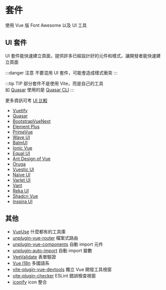 # 套件

使用 Vue 版 Font Awesome 以及 UI 工具

## UI 套件
UI 套件能快速建立頁面，提供許多已經設計好的元件和樣式，讓開發者能快速建立頁面  

:::danger 注意
不要混用 UI 套件，可能會造成樣式衝突
:::

:::tip TIP
部分套件不是使用 Vite，而是自己的工具  
如 [Quasar](https://quasar.dev/) 使用的是 [Quasar CLI](https://quasar.dev/start/quasar-cli/)
:::

更多資訊可考 [UI 比較](https://ui-libs.vercel.app/)

- [Vuetify](https://next.vuetifyjs.com/en)
- [Quasar](https://quasar.dev/)
- [BootstrapVueNext](https://bootstrap-vue-next.github.io/bootstrap-vue-next/)
- [Element Plus](https://element-plus.org/)
- [PrimeVue](https://primevue.org/)
- [Wave UI](https://antoniandre.github.io/wave-ui/)
- [BalmUI](https://material.balmjs.com/)
- [Ionic Vue](https://ionicframework.com/docs/vue/overview)
- [Equal UI](https://equal-ui.github.io/Equal/)
- [Ant Design of Vue](https://www.antdv.com/docs/vue/introduce)
- [Oruga](https://oruga-ui.com/)
- [Vuestic UI](https://ui.vuestic.dev/)
- [Naive UI](https://www.naiveui.com/en-US/os-theme)
- [Varlet UI](https://varletjs.org)
- [Vant](https://vant-ui.github.io/vant)
- [Reka UI](https://reka-ui.com/)
- [Shadcn Vue](https://www.shadcn-vue.com/)
- [Inspira UI](https://inspira-ui.com/) 

## 其他
- [VueUse](https://vueuse.org/) 什麼都有的工具庫
- [unplugin-vue-router](https://uvr.esm.is/) 檔案式路由
- [unplugin-vue-components](https://github.com/unplugin/unplugin-vue-components) 自動 import 元件
- [unplugin-auto-import](https://github.com/unplugin/unplugin-auto-import) 自動 import 變數
- [VeeValidate](https://vee-validate.logaretm.com/v4/) 表單驗證
- [Vue I18n](https://vue-i18n.intlify.dev/) 多國語系
- [vite-plugin-vue-devtools](https://devtools.vuejs.org/guide/vite-plugin) 獨立 Vue 開發工具視窗
- [vite-plugin-checker](https://vite-plugin-checker.netlify.app/) ESLint 錯誤檢查視窗
- [iconify](https://iconify.design/docs/icon-components/vue/) icon 整合
